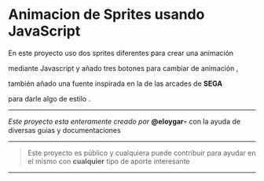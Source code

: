 # Animacion de Sprites usando JavaScript

En este proyecto uso dos sprites diferentes para crear una animación 

mediante Javascript y añado tres botones para cambiar de animación ,

también añado una fuente inspirada en la de las arcades de **SEGA** 

para darle algo de estilo .

---

*Este proyecto esta enteramente creado por* **@eloygar**:skull: con la ayuda de diversas guias y documentaciones

---

> Este proyecto es público y cualquiera puede contribuir para ayudar en el mismo con **cualquier** tipo de aporte interesante
---